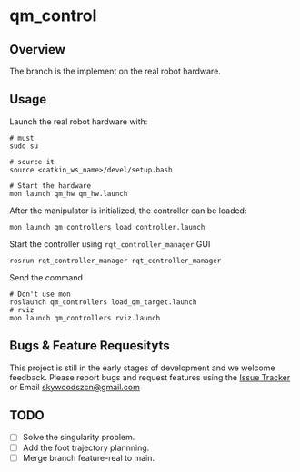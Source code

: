 # qm_control

## Overview

The branch is the implement on the real robot hardware.

## Usage

Launch the real robot hardware with:

```
# must
sudo su

# source it
source <catkin_ws_name>/devel/setup.bash

# Start the hardware
mon launch qm_hw qm_hw.launch
```

After the manipulator is initialized, the controller can be loaded:

```
mon launch qm_controllers load_controller.launch
```

Start the controller using `rqt_controller_manager` GUI

```
rosrun rqt_controller_manager rqt_controller_manager
```

Send the command

```
# Don't use mon
roslaunch qm_controllers load_qm_target.launch 
# rviz
mon launch qm_controllers rviz.launch
```

## Bugs & Feature Requesityts

This project is still in the early stages of development and we welcome feedback.  Please report bugs and request features using the [Issue Tracker](https://github.com/skywoodsz/qm_control/issues) or Email skywoodszcn@gmail.com

## TODO

- [ ] Solve the singularity problem.
- [ ] Add the foot trajectory plannning.
- [ ] Merge branch feature-real to main.
